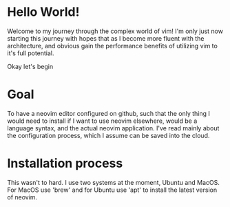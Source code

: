 # Hello World!

Welcome to my journey through the complex world of vim! I'm only just now starting this journey with 
hopes that as I become more fluent with the architecture, and obvious gain the performance benefits of utilizing vim to it's full potential.

Okay let's begin

# Goal
To have a neovim editor configured on github, such that the only thing I would need to install if I want to use neovim elsewhere, would be a language syntax, and the actual neovim application. I've read mainly about the configuration process, which I assume can be saved into the cloud.


# Installation process
This wasn't to hard. I use two systems at the moment, Ubuntu and MacOS. For MacOS use 'brew' and for Ubuntu use 'apt' to install the latest version of neovim.






















